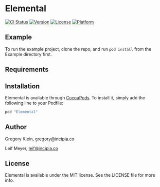 # Elemental

[![CI Status](http://img.shields.io/travis/gklei/Elemental.svg?style=flat)](https://travis-ci.org/gklei/Elemental)
[![Version](https://img.shields.io/cocoapods/v/Elemental.svg?style=flat)](http://cocoapods.org/pods/Elemental)
[![License](https://img.shields.io/cocoapods/l/Elemental.svg?style=flat)](http://cocoapods.org/pods/Elemental)
[![Platform](https://img.shields.io/cocoapods/p/Elemental.svg?style=flat)](http://cocoapods.org/pods/Elemental)

## Example

To run the example project, clone the repo, and run `pod install` from the Example directory first.

## Requirements

## Installation

Elemental is available through [CocoaPods](http://cocoapods.org). To install
it, simply add the following line to your Podfile:

```ruby
pod "Elemental"
```

## Author

Gregory Klein, gregory@incipia.co

Leif Meyer, leif@incipia.co

## License

Elemental is available under the MIT license. See the LICENSE file for more info.
